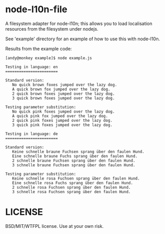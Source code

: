 node-l10n-file
==============

A filesystem adapter for node-l10n; this allows you to load localisation resources from the filesystem under nodejs.

See 'example' directory for an example of how to use this with node-l10n.

Results from the example code:

```
[andy@monkey example]$ node example.js 

Testing in language: en
=======================

Standard version:
   No quick brown foxes jumped over the lazy dog.
   A quick brown fox jumped over the lazy dog.
   2 quick brown foxes jumped over the lazy dog.
   3 quick brown foxes jumped over the lazy dog.

Testing parameter substitution:
   No quick pink foxes jumped over the lazy dog.
   A quick pink fox jumped over the lazy dog.
   2 quick pink foxes jumped over the lazy dog.
   3 quick pink foxes jumped over the lazy dog.

Testing in language: de
=======================

Standard version:
   Keine schnelle braune Fuchsen sprang über den faulen Hund.
   Eine schnelle braune Fuchs sprang über den faulen Hund.
   2 schnelle braune Fuchsen sprang über den faulen Hund.
   3 schnelle braune Fuchsen sprang über den faulen Hund.

Testing parameter substitution:
   Keine schnelle rosa Fuchsen sprang über den faulen Hund.
   Eine schnelle rosa Fuchs sprang über den faulen Hund.
   2 schnelle rosa Fuchsen sprang über den faulen Hund.
   3 schnelle rosa Fuchsen sprang über den faulen Hund.
```

LICENSE
=======

BSD/MIT/WTFPL license. Use at your own risk.

